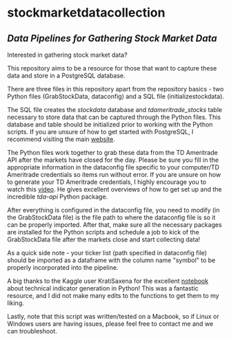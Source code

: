 # stockmarketdatacollection

## *Data Pipelines for Gathering Stock Market Data*

Interested in gathering stock market data? 

This repository aims to be a resource for those that want to capture these data and store in a PostgreSQL database.

There are three files in this repository apart from the repository basics - two Python files (GrabStockData, dataconfig) and a SQL file (initializestockdata).

The SQL file creates the *stockdata* database and *tdameritrade_stocks* table necessary to store data that can be captured through the Python files. This database and table should be initialized prior to working with the Python scripts. If you are unsure of how to get started with PostgreSQL, I recommend visiting the main [website](https://www.postgresql.org/).

The Python files work together to grab these data from the TD Ameritrade API after the markets have closed for the day. Please be sure you fill in the appropriate information in the dataconfig file specific to your computer/TD Ameritrade credentials so items run without error. If you are unsure on how to generate your TD Ameritrade credentials, I highly encourage you to watch this [video](https://www.youtube.com/watch?v=P5YanfJFlNs&list=RDCMUCY2ifv8iH1Dsgjrz-h3lWLQ&start_radio=1&rv=P5YanfJFlNs&t=0). He gives excellent overviews of how to get set up and the incredible *tda-api* Python package.

After everything is configured in the dataconfig file, you need to modify (in the GrabStockData file) is the file path to where the dataconfig file is so it can be properly imported. After that, make sure all the necessary packages are installed for the Python scripts and schedule a job to kick of the GrabStockData file after the markets close and start collecting data! 

As a quick side note - your ticker list (path specified in dataconfig file) should be imported as a dataframe with the column name "symbol" to be properly incorporated into the pipeline.

A big thanks to the Kaggle user KratiSaxena for the excellent [notebook](https://www.kaggle.com/kratisaxena/stock-market-technical-indicators-visualization) about technical indicator generation in Python! This was a fantastic resource, and I did not make many edits to the functions to get them to my liking.

Lastly, note that this script was written/tested on a Macbook, so if Linux or Windows users are having issues, please feel free to contact me and we can troubleshoot.
